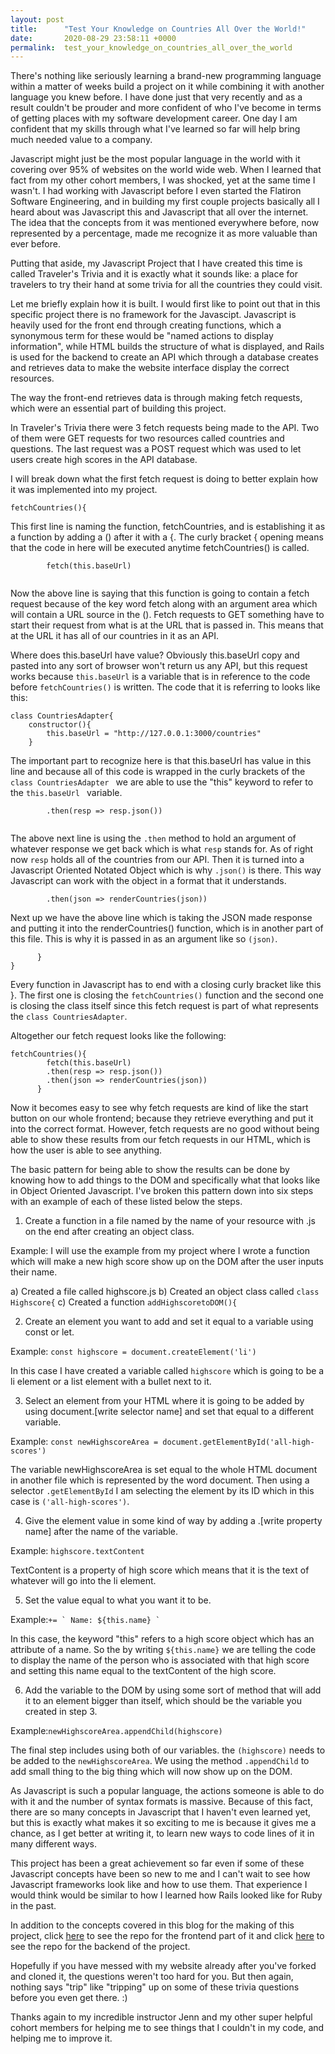 ```yaml
---
layout: post
title:      "Test Your Knowledge on Countries All Over the World!"
date:       2020-08-29 23:58:11 +0000
permalink:  test_your_knowledge_on_countries_all_over_the_world
---
```



There's nothing like seriously learning a brand-new programming language within a matter of weeks build a project on it while combining it with another language you knew before. I have done just that very recently and as a result couldn't be prouder and more confident of who I've become in terms of getting places with my software development career. One day I am confident that my skills through what I've learned so far will help bring much needed value to a company.

Javascript might just be the most popular language in the world with it covering over 95% of websites on the world wide web. When I learned that fact from my other cohort members, I was shocked, yet at the same time I wasn't. I had working with Javascript before I even started the Flatiron Software Engineering, and in building my first couple projects basically all I heard about was Javascript this and Javascript that all over the internet. The idea that the concepts from it was mentioned everywhere before, now represented by a percentage, made me recognize it as more valuable than ever before.

Putting that aside, my Javascript Project that I have created this time is called Traveler's Trivia and it is exactly what it sounds like: a place for travelers to try their hand at some trivia for all the countries they could visit.

Let me briefly explain how it is built. I would first like to point out that in this specific project there is no framework for the Javascipt. Javascript is heavily used for the front end through creating functions, which a synonymous term for these would be "named actions to display information", while HTML builds the structure of what is displayed, and Rails is used for the backend to create an API which through a database creates and retrieves data to make the website interface display the correct resources.

The way the front-end retrieves data is through making fetch requests, which were an essential part of building this project.

In Traveler's Trivia there were 3 fetch requests being made to the API. Two of them were GET requests for two resources called countries and questions. The last request was a POST request which was used to let users create high scores in the API database.

I will break down what the first fetch request is doing to better explain how it was implemented into my project.

```
fetchCountries(){
```

This first line is naming the function, fetchCountries, and is establishing it as a function by adding a () after it with a {. The curly bracket { opening means that the code in here will be executed anytime fetchCountries() is called.

```
        fetch(this.baseUrl)
				
```
Now the above line is saying that this function is going to contain a fetch request because of the key word fetch along with an argument area which will contain a URL source in the (). Fetch requests to GET something have to start their request from what is at the URL that is passed in. This means that at the URL it has all of our countries in it as an API.

Where does this.baseUrl have value? Obviously this.baseUrl copy and pasted into any sort of browser won't return us any API, but this request works because ```this.baseUrl``` is a variable that is in reference to the code before ```fetchCountries()``` is written. The code that it is referring to looks like this: 

```
class CountriesAdapter{
    constructor(){
        this.baseUrl = "http://127.0.0.1:3000/countries"
    }
```

The important part to recognize here is that this.baseUrl has value in this line and because all of this code is wrapped in the curly brackets of the ```class CountriesAdapter ``` we are able to use the "this" keyword to refer to the ```this.baseUrl ``` variable.

```
        .then(resp => resp.json())
				
```
The above next line is using the ```.then``` method to hold an argument of whatever response we get back which is what ```resp``` stands for. As of right now ```resp``` holds all of the countries from our API. Then it is turned into a Javascript Oriented Notated Object which is why ```.json()``` is there. This way Javascript can work with the object in a format that it understands.

```
        .then(json => renderCountries(json))
```
Next up we have the above line which is taking the JSON made response and putting it into the renderCountries() function, which is in another part of this file. This is why it is passed in as an argument like so ```(json)```.

```
      }
}

```

Every function in Javascript has to end with a closing curly bracket like this }. The first one is closing the ```fetchCountries()``` function and the second one is closing the class itself since this fetch request is part of what represents the ```class CountriesAdapter```.

Altogether our fetch request looks like the following:

```
fetchCountries(){
        fetch(this.baseUrl)
        .then(resp => resp.json())
        .then(json => renderCountries(json))
      }
```

Now it becomes easy to see why fetch requests are kind of like the start button on our whole frontend; because they retrieve everything and put it into the correct format. However, fetch requests are no good without being able to show these results from our fetch requests in our HTML, which is how the user is able to see anything.

The basic pattern for being able to show the results can be done by knowing how to add things to the DOM and specifically what that looks like in Object Oriented Javascript. I've broken this pattern down into six steps with an example of each of these listed below the steps.

1) Create a function in a file named by the name of your resource with .js on the end after creating an object class.

Example: I will use the example from my project where I wrote a function which will make a new high score show up on the DOM after the user inputs their name.

a) Created a file called highscore.js
b) Created an object class called ```class Highscore{```
c) Created a function ```addHighscoretoDOM(){```

2) Create an element you want to add and set it equal to a variable using const or let.

Example: ```const highscore = document.createElement('li')```

In this case I have created a variable called ```highscore``` which is going to be a li element or a list element with a bullet next to it.

3) Select an element from your HTML where it is going to be added by using document.[write selector name] and set that equal to a different variable.

Example: ```const newHighscoreArea = document.getElementById('all-high-scores')```

The variable newHighscoreArea is set equal to the whole HTML document in another file which is represented by the word document. Then using a selector ```.getElementById``` I am selecting the element by its ID which in this case is ```('all-high-scores')```.

4) Give the element value in some kind of way by adding a .[write property name] after the name of the variable.

Example: ```highscore.textContent ```

TextContent is a property of high score which means that it is the text of whatever will go into the li element.

5) Set the value equal to what you want it to be.


Example:```+= ` Name: ${this.name} ` ```

In this case, the keyword "this" refers to a high score object which has an attribute of a name. So the by writing ```${this.name}``` we are telling the code to display the name of the person who is associated with that high score and setting this name equal to the textContent of the high score.

6) Add the variable to the DOM by using some sort of method that will add it to an element bigger than itself, which should be the variable you created in step 3.

Example:```newHighscoreArea.appendChild(highscore)```

The final step includes using both of our variables. the ```(highscore)``` needs to be added to the ```newHighscoreArea```. We using the method ```.appendChild``` to add small thing to the big thing which will now show up on the DOM.

As Javascript is such a popular language, the actions someone is able to do with it and the number of syntax formats is massive. Because of this fact, there are so many concepts in Javascript that I haven't even learned yet, but this is exactly what makes it so exciting to me is because it gives me a chance, as I get better at writing it, to learn new ways to code lines of it in many different ways.

This project has been a great achievement so far even if some of these Javascript concepts have been so new to me and I can't wait to see how Javascript frameworks look like and how to use them. That experience I would think would be similar to how I learned how Rails looked like for Ruby in the past.

In addition to the concepts covered in this blog for the making of this project, click [here](https://github.com/codewithirene567/travelerstrivia-frontend) to see the repo for the frontend part of it and click [here](https://github.com/codewithirene567/travelerstrivia-backend) to see the repo for the backend of the project.

Hopefully if you have messed with my website already after you've forked and cloned it, the questions weren't too hard for you. But then again, nothing says "trip" like "tripping" up on some of these trivia questions before you even get there. :)

Thanks again to my incredible instructor Jenn and my other super helpful cohort members for helping me to see things that I couldn't in my code, and helping me to improve it.
